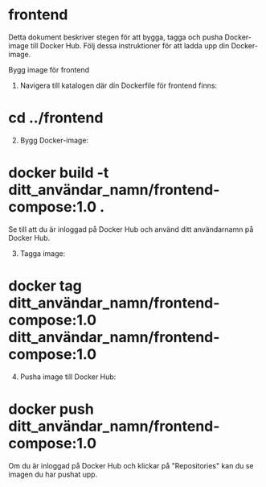 # frontend

Detta dokument beskriver stegen för att bygga, tagga och pusha Docker-image till Docker Hub. Följ dessa instruktioner för att ladda upp din Docker-image.

Bygg image för frontend

1. Navigera till katalogen där din Dockerfile för frontend finns:


# cd ../frontend

2. Bygg Docker-image:

# docker build -t ditt_användar_namn/frontend-compose:1.0 .

Se till att du är inloggad på Docker Hub och använd ditt användarnamn på Docker Hub.

3. Tagga image:

# docker tag ditt_användar_namn/frontend-compose:1.0 ditt_användar_namn/frontend-compose:1.0

4. Pusha image till Docker Hub:

# docker push ditt_användar_namn/frontend-compose:1.0

Om du är inloggad på Docker Hub och klickar på "Repositories" kan du se imagen du har pushat upp.